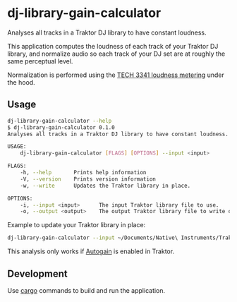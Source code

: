 # dj-library-gain-calculator

Analyses all tracks in a Traktor DJ library to have constant loudness.

This application computes the loudness of each track of your Traktor DJ library,
and normalize audio so each track of your DJ set are at roughly the same perceptual level.

Normalization is performed using the [TECH 3341 loudness metering](https://tech.ebu.ch/docs/tech/tech3341.pdf)
under the hood.

## Usage

```bash
dj-library-gain-calculator --help
$ dj-library-gain-calculator 0.1.0
Analyses all tracks in a Traktor DJ library to have constant loudness.

USAGE:
    dj-library-gain-calculator [FLAGS] [OPTIONS] --input <input>

FLAGS:
    -h, --help       Prints help information
    -V, --version    Prints version information
    -w, --write      Updates the Traktor library in place.

OPTIONS:
    -i, --input <input>      The input Traktor library file to use.
    -o, --output <output>    The output Traktor library file to write or - for stdout.
```

Example to update your Traktor library in place:

```bash
dj-library-gain-calculator --input ~/Documents/Native\ Instruments/Traktor\ 3.3.0/collection.nml --write
```

This analysis only works if
[Autogain](https://support.native-instruments.com/hc/en-us/articles/209551129-How-to-Set-the-Channel-Gain-and-Autogain-in-TRAKTOR-PRO-2)
is enabled in Traktor.

## Development

Use [cargo](https://doc.rust-lang.org/stable/cargo/) commands to build and run the application.
